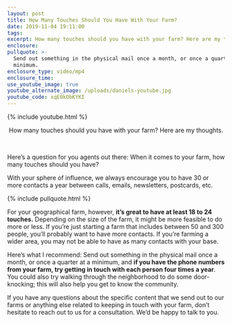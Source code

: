 ```yaml
---
layout: post
title: How Many Touches Should You Have With Your Farm?
date: 2019-11-04 19:11:00
tags:
excerpt: How many touches should you have with your farm? Here are my thoughts.
enclosure:
pullquote: >-
  Send out something in the physical mail once a month, or once a quarter at a
  minimum.
enclosure_type: video/mp4
enclosure_time:
use_youtube_image: true
youtube_alternate_image: /uploads/daniels-youtube.jpg
youtube_code: xqE0kObKYKI
---
```


{% include youtube.html %}

<center>How many touches should you have with your farm? Here are my thoughts.</center>

&nbsp;

Here’s a question for you agents out there: When it comes to your farm, how many touches should you have?

With your sphere of influence, we always encourage you to have 30 or more contacts a year between calls, emails, newsletters, postcards, etc.

{% include pullquote.html %}

For your geographical farm, however, **it’s great to have at least 18 to 24 touches.** Depending on the size of the farm, it might be more feasible to do more or less. If you’re just starting a farm that includes between 50 and 300 people, you’ll probably want to have more contacts. If you’re farming a wider area, you may not be able to have as many contacts with your base.

Here’s what I recommend: Send out something in the physical mail once a month, or once a quarter at a minimum, and **if you have the phone numbers from your farm, try getting in touch with each person four times a year**. You could also try walking through the neighborhood to do some door-knocking; this will also help you get to know the community.

If you have any questions about the specific content that we send out to our farms or anything else related to keeping in touch with your farm, don’t hesitate to reach out to us for a consultation. We’d be happy to talk to you.